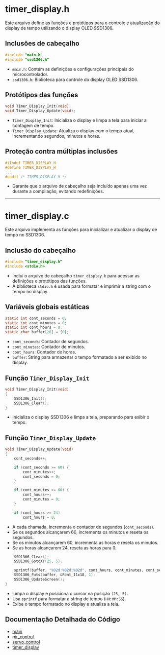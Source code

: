 # timer_display.h

Este arquivo define as funções e protótipos para o controle e atualização do display de tempo utilizando o display OLED SSD1306.

## Inclusões de cabeçalho

```c
#include "main.h"
#include "ssd1306.h"
```
- `main.h`: Contém as definições e configurações principais do microcontrolador.
- `ssd1306.h`: Biblioteca para controle do display OLED SSD1306.

## Protótipos das funções

```c
void Timer_Display_Init(void);
void Timer_Display_Update(void);
```
- `Timer_Display_Init`: Inicializa o display e limpa a tela para iniciar a contagem de tempo.
- `Timer_Display_Update`: Atualiza o display com o tempo atual, incrementando segundos, minutos e horas.

## Proteção contra múltiplas inclusões

```c
#ifndef TIMER_DISPLAY_H
#define TIMER_DISPLAY_H
...
#endif /* TIMER_DISPLAY_H */
```
- Garante que o arquivo de cabeçalho seja incluído apenas uma vez durante a compilação, evitando redefinições.

---

# timer_display.c

Este arquivo implementa as funções para inicializar e atualizar o display de tempo no SSD1306.

## Inclusão do cabeçalho

```c
#include "timer_display.h"
#include <stdio.h>
```
- Inclui o arquivo de cabeçalho `timer_display.h` para acessar as definições e protótipos das funções.
- A biblioteca `stdio.h` é usada para formatar e imprimir a string com o tempo no display.

## Variáveis globais estáticas

```c
static int cont_seconds = 0;
static int cont_minutes = 0;
static int cont_hours = 0;
static char buffer[26] = {0};
```
- `cont_seconds`: Contador de segundos.
- `cont_minutes`: Contador de minutos.
- `cont_hours`: Contador de horas.
- `buffer`: String para armazenar o tempo formatado a ser exibido no display.

## Função `Timer_Display_Init`

```c
void Timer_Display_Init(void)
{
    SSD1306_Init();
    SSD1306_Clear();
}
```
- Inicializa o display SSD1306 e limpa a tela, preparando para exibir o tempo.

## Função `Timer_Display_Update`

```c
void Timer_Display_Update(void)
{
    cont_seconds++;

    if (cont_seconds >= 60) {
        cont_minutes++;
        cont_seconds = 0;
    }

    if (cont_minutes >= 60) {
        cont_hours++;
        cont_minutes = 0;
    }

    if (cont_hours >= 24)
        cont_hours = 0;
```
- A cada chamada, incrementa o contador de segundos (`cont_seconds`).
- Se os segundos alcançarem 60, incrementa os minutos e reseta os segundos.
- Se os minutos alcançarem 60, incrementa as horas e reseta os minutos.
- Se as horas alcançarem 24, reseta as horas para 0.

```c
    SSD1306_Clear();
    SSD1306_GotoXY(25, 5);

    sprintf(buffer, "%02d:%02d:%02d", cont_hours, cont_minutes, cont_seconds);
    SSD1306_Puts(buffer, &Font_11x18, 1);
    SSD1306_UpdateScreen();
}
```
- Limpa o display e posiciona o cursor na posição `(25, 5)`.
- Usa `sprintf` para formatar a string de tempo (`HH:MM:SS`).
- Exibe o tempo formatado no display e atualiza a tela.

## Documentação Detalhada do Código

- [main](documentation/main.md)
- [pir_control](documentation/pir_control.md)
- [servo_control](documentation/servo_control.md)
- [timer_display](documentation/timer_display.md)